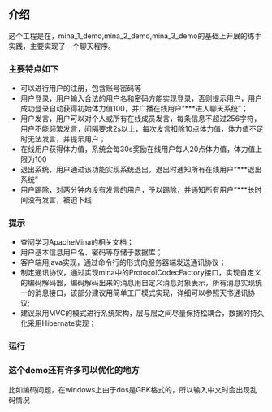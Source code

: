 ## 介绍
   这个工程是在，mina_1_demo,mina_2_demo,mina_3_demo的基础上开展的练手实践，主要实现了一个聊天程序。

### 主要特点如下
* 可以进行用户的注册，包含账号密码等
* 用户登录，用户输入合法的用户名和密码方能实现登录，否则提示用户，用户成功登录自动获得初始体力值100，并广播在线用户“***进入聊天系统”；
* 用户发言，用户可以对个人或所有在线成员发言，每条信息不超过256字符，用户不能频繁发言，间隔要求2s以上，每次发言扣除10点体力值，体力值不足时无法发言，并提示用户；
* 在线用户获得体力值，系统会每30s奖励在线用户每人20点体力值，体力值上限为100
* 退出系统，用户通过该功能实现系统退出，退出时通知所有在线用户“***退出系统”
* 用户踢除，对两分钟内没有发言的用户，予以踢除，并通知所有用户“***长时间没有发言，被迫下线

### 提示
* 查阅学习ApacheMina的相关文档；
* 用户基本信息用户名、密码等存储于数据库；
* 客户端用java实现，通过命令行的形式向服务器端发送通讯协议；
* 制定通讯协议，通过实现mina中的ProtocolCodecFactory接口，实现自定义的编码解码器，编码解码出来的消息用自定义消息对象表示，所有消息实现统一的消息接口，该部分建议用简单工厂模式实现，详细可以参照天书通讯协议;
* 建议采用MVC的模式进行系统架构，层与层之间尽量保持松耦合，数据的持久化采用Hibernate实现；

### 运行

### 这个demo还有许多可以优化的地方
比如编码问题，在windows上由于dos是GBK格式的，所以输入中文时会出现乱码情况
